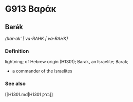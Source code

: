 # G913 Βαράκ

## Barák

_(bar-ak' | va-RAHK | va-RAHK)_

### Definition

lightning; of Hebrew origin (H1301); Barak, an Israelite; Barak; 

- a commander of the Israelites

### See also

[[H1301.md|H1301 ברק]]
